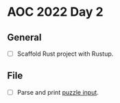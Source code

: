 # AOC 2022 Day 2

## General

- [ ] Scaffold Rust project with Rustup.


## File

- [ ] Parse and print [puzzle input](./input.txt).

